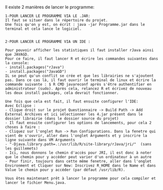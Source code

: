Il existe 2 manières de lancer le programme:


	1-POUR LANCER LE PROGRAMME VIA LE .JAR:
	Il faut se situer dans le répertoire du projet.
	Une fois qu'on y est, on écrit : java -jar Programme.jar dans le terminal et cela lance le logiciel.


	2-POUR LANCER LE PROGRAMME VIA UN IDE :

	Pour pouvoir afficher les statistiques il faut installer rJava ainsi que JAVAGD.
	Pour ce faire, il faut lancer R et écrire les commandes suivantes dans la console: 
	- install.packages("rJava")
	- install.packages("JavaGD")
	IL se peut qu'un conflit se crée et que les librairies ne s'ajoutent pas. Dans ce cas là, il faut ouvrir le terminal de linux et écrire la commande suivante : $ R CMD javareconf après s'être authentifier en administrateur (sudo). Après cela, relancez R et écrivez de nouveau les deux install packages, cela devrait fonctionner.

	Une fois que cela est fait, il faut ensuite configurer l'IDE:
	Avec Eclipse :
	- Clique droit sur le projet Questionnaire -> Build Path -> Add External Archives et ici sélectionner les 4.jar présent dans le dossier librairie (dans le dossier source du projet)
	- Il faut ensuite configurer les options de lancements, pour cela 2 choses à faire :
	- Cliquez sur l'onglet Run -> Run Configurations. Dans la fenetre qui vient de s'ouvrir, aller dans l'onglet Arguments et y inscrire la ligne suivante dans VM Arguments 
	- "-Djava.library.path=.:/usr/lib/R/site-library/rJava/jri/"  (sans les guillemets)
	- Ici, nous donnons le chemin d'accès pour JRI, il est donc à noter que le chemin pour y accéder peut varier d'un ordinateur à un autre
	- Pour finir, toujours dans cette même fenetre, aller dans l'onglet Environment et Cliquer sur New: Inscrivez R_HOME dans le Name et dans Value le chemin pour y accéder (par défaut /usr/lib/R).

	Vous êtes maintenant prêt à lancer le programme pour cela compiler et lancer le fichier Menu.java. 
